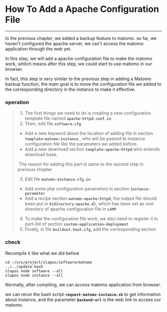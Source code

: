 # How To Add a Apache Configuration File

---

In the previous chapter, we added a backup feature to matomo. so far, we haven't configured the apache server, we can't access the matomo application through the web yet. 

In this step, we will add a apache configuration file to make the matomo work, whitch means after this step, we could start to use matomo in our browser.

In fact, this step is very similar to the previous step in adding a Matomo backup function, the main goal is to move the configuration file we added to the corresponding directory in the instance to make it effective.

### operation

>1. The first things we need to do is creating a new configuration template file named **`apache-httpd.conf.in`**
>2. Then, edit file **``software.cfg``**
>   - Add a new keyword about the location of adding file in section **`template-matomo-instance`** , who will be passed to instance configuration file like the parameters we added before.
>   - Add a new download section **`template-apache-httpd`** who extends download base.
>
>​       The reason for adding this part is same to the second step in previous chapter
>
>3. Edit file **``matomo-instance.cfg.in``**
>   - Add some php configuration parameters in section **`instance-parameter`** 
>   - Add a recipe section **`matomo-apache-httpd`**, the output file should been put in **`${directory:apache.d}`**, which has been set as root directory of apache configuration file in **`LAMP`**
>4. To make the configuration file work, we also need to register it in part-list of section **`custom-application-deployment`**
>4. Finally,  in file **`buildout.hash.cfg`**, add the corresponding section

### check

Recompile it like what we did before

```
cd ~/srv/project/slapos/software/matomo
../../update-hash
slapos node software --all
slapos node instance --all
```

Normally, after compiling, we can access matomo application from browser.

we can rerun the bash script **`request-matomo-instance.sh`** to get information about instance, and the parameter **`backend-url`** is the web link to access our matomo.
